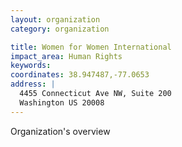 ```yaml
---
layout: organization
category: organization

title: Women for Women International
impact_area: Human Rights
keywords: 
coordinates: 38.947487,-77.0653
address: |
  4455 Connecticut Ave NW, Suite 200
  Washington US 20008
---
```

Organization's overview
